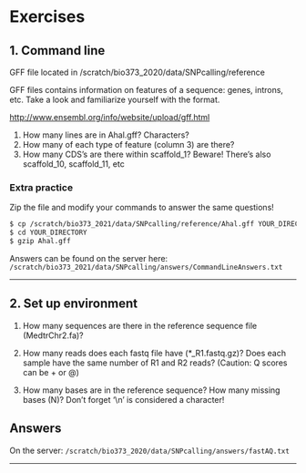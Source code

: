 # Exercises

## 1. Command line

GFF file located in /scratch/bio373_2020/data/SNPcalling/reference

GFF files contains information on features of a sequence: genes, introns, etc. Take a look and familiarize yourself with the format.

<http://www.ensembl.org/info/website/upload/gff.html>

1. How many lines are in Ahal.gff? Characters?
2. How many of each type of feature (column 3) are there?
3. How many CDS’s are there within scaffold_1? Beware! There’s also scaffold_10, scaffold_11, etc

### Extra practice

Zip the file and modify your commands to answer the same questions!

```bash
$ cp /scratch/bio373_2021/data/SNPcalling/reference/Ahal.gff YOUR_DIRECTORY/
$ cd YOUR_DIRECTORY
$ gzip Ahal.gff
```

Answers can be found on the server here: `/scratch/bio373_2021/data/SNPcalling/answers/CommandLineAnswers.txt`

* * *

## 2. Set up environment

1. How many sequences are there in the reference sequence file (MedtrChr2.fa)? 

2. How many reads does each fastq file have (\*\_R1.fastq.gz)? Does each sample have the same number of R1 and R2 reads? (Caution: Q scores can be + or @)

3. How many bases are in the reference sequence? How many missing bases (N)? Don’t forget ‘\\n’ is considered a character!

## Answers

On the server: `/scratch/bio373_2020/data/SNPcalling/answers/fastAQ.txt`

* * *
